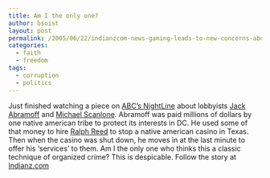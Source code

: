 ```yaml
---
title: Am I the only one?
author: bsoist
layout: post
permalink: /2005/06/22/indianzcom-news-gaming-leads-to-new-concerns-about-lobbyists/
categories:
  - faith
  - freedom
tags:
  - corruption
  - politics
---
```

Just finished watching a piece on [ABC&#8217;s NightLine][1] about lobbyists [Jack Abramoff][2] and [Michael Scanlone][3]. Abramoff was paid millions of dollars by one native american tribe to protect its interests in DC. He used some of that money to hire [Ralph Reed][4] to stop a native american casino in Texas. Then when the casino was shut down, he moves in at the last minute to offer his &#8216;services&#8217; to them. Am I the only one who thinks this a classic technique of organized crime? This is despicable. Follow the story at [Indianz.com][5]

 [1]: http://abcnews.go.com/Nightline/
 [2]: http://news.google.com/news?q=Jack+Abramoff&hl=en&lr=&sa=N&tab=nn&oi=newsr
 [3]: http://news.google.com/news?q=Michael%20Scanlon&hl=en&lr=&sa=N&tab=wn
 [4]: http://news.google.com/news?hl=en&lr=&tab=wn&ie=UTF-8&q=Ralph+Reed&btnG=Search+News
 [5]: http://indianz.com/News/2005/008410.asp
